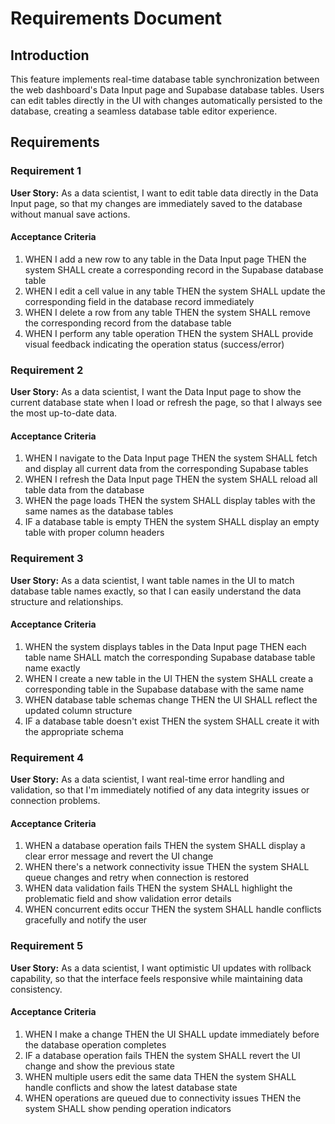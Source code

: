 # Requirements Document

## Introduction

This feature implements real-time database table synchronization between the web dashboard's Data Input page and Supabase database tables. Users can edit tables directly in the UI with changes automatically persisted to the database, creating a seamless database table editor experience.

## Requirements

### Requirement 1

**User Story:** As a data scientist, I want to edit table data directly in the Data Input page, so that my changes are immediately saved to the database without manual save actions.

#### Acceptance Criteria

1. WHEN I add a new row to any table in the Data Input page THEN the system SHALL create a corresponding record in the Supabase database table
2. WHEN I edit a cell value in any table THEN the system SHALL update the corresponding field in the database record immediately
3. WHEN I delete a row from any table THEN the system SHALL remove the corresponding record from the database table
4. WHEN I perform any table operation THEN the system SHALL provide visual feedback indicating the operation status (success/error)

### Requirement 2

**User Story:** As a data scientist, I want the Data Input page to show the current database state when I load or refresh the page, so that I always see the most up-to-date data.

#### Acceptance Criteria

1. WHEN I navigate to the Data Input page THEN the system SHALL fetch and display all current data from the corresponding Supabase tables
2. WHEN I refresh the Data Input page THEN the system SHALL reload all table data from the database
3. WHEN the page loads THEN the system SHALL display tables with the same names as the database tables
4. IF a database table is empty THEN the system SHALL display an empty table with proper column headers

### Requirement 3

**User Story:** As a data scientist, I want table names in the UI to match database table names exactly, so that I can easily understand the data structure and relationships.

#### Acceptance Criteria

1. WHEN the system displays tables in the Data Input page THEN each table name SHALL match the corresponding Supabase database table name exactly
2. WHEN I create a new table in the UI THEN the system SHALL create a corresponding table in the Supabase database with the same name
3. WHEN database table schemas change THEN the UI SHALL reflect the updated column structure
4. IF a database table doesn't exist THEN the system SHALL create it with the appropriate schema

### Requirement 4

**User Story:** As a data scientist, I want real-time error handling and validation, so that I'm immediately notified of any data integrity issues or connection problems.

#### Acceptance Criteria

1. WHEN a database operation fails THEN the system SHALL display a clear error message and revert the UI change
2. WHEN there's a network connectivity issue THEN the system SHALL queue changes and retry when connection is restored
3. WHEN data validation fails THEN the system SHALL highlight the problematic field and show validation error details
4. WHEN concurrent edits occur THEN the system SHALL handle conflicts gracefully and notify the user

### Requirement 5

**User Story:** As a data scientist, I want optimistic UI updates with rollback capability, so that the interface feels responsive while maintaining data consistency.

#### Acceptance Criteria

1. WHEN I make a change THEN the UI SHALL update immediately before the database operation completes
2. IF a database operation fails THEN the system SHALL revert the UI change and show the previous state
3. WHEN multiple users edit the same data THEN the system SHALL handle conflicts and show the latest database state
4. WHEN operations are queued due to connectivity issues THEN the system SHALL show pending operation indicators